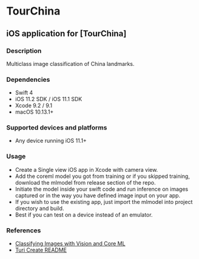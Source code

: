 # TourChina
## iOS application for [TourChina]

### Description
Multiclass image classification of China landmarks.


### Dependencies

- Swift 4
- iOS 11.2 SDK / iOS 11.1 SDK
- Xcode 9.2 / 9.1
- macOS 10.13.1+

### Supported devices and platforms
- Any device running iOS 11.1+

### Usage
- Create a Single view iOS app in Xcode with camera view.
- Add the coreml model you got from training or if you skipped training, download the mlmodel from release section of the repo. 
- Initiate the model inside your swift code and run inference on images captured or in the way you have defined image input on your app.
- If you wish to use the existing app, just import the mlmodel into project directory and build.
- Best if you can test on a device instead of an emulator.


### References

- [Classifying Images with Vision and Core ML](https://developer.apple.com/documentation/vision/classifying_images_with_vision_and_core_ml)
- [Turi Create README](https://github.com/apple/turicreate)
